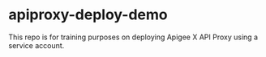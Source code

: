 # apiproxy-deploy-demo
This repo is for training purposes on deploying Apigee X API Proxy using a service account.
